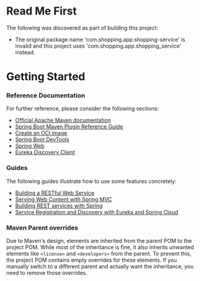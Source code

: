 # Read Me First
The following was discovered as part of building this project:

* The original package name 'com.shopping.app.shopping-service' is invalid and this project uses 'com.shopping.app.shopping_service' instead.

# Getting Started

### Reference Documentation
For further reference, please consider the following sections:

* [Official Apache Maven documentation](https://maven.apache.org/guides/index.html)
* [Spring Boot Maven Plugin Reference Guide](https://docs.spring.io/spring-boot/3.4.0-SNAPSHOT/maven-plugin)
* [Create an OCI image](https://docs.spring.io/spring-boot/3.4.0-SNAPSHOT/maven-plugin/build-image.html)
* [Spring Boot DevTools](https://docs.spring.io/spring-boot/3.4.0-SNAPSHOT/reference/using/devtools.html)
* [Spring Web](https://docs.spring.io/spring-boot/3.4.0-SNAPSHOT/reference/web/servlet.html)
* [Eureka Discovery Client](https://docs.spring.io/spring-cloud-netflix/reference/spring-cloud-netflix.html#_service_discovery_eureka_clients)

### Guides
The following guides illustrate how to use some features concretely:

* [Building a RESTful Web Service](https://spring.io/guides/gs/rest-service/)
* [Serving Web Content with Spring MVC](https://spring.io/guides/gs/serving-web-content/)
* [Building REST services with Spring](https://spring.io/guides/tutorials/rest/)
* [Service Registration and Discovery with Eureka and Spring Cloud](https://spring.io/guides/gs/service-registration-and-discovery/)

### Maven Parent overrides

Due to Maven's design, elements are inherited from the parent POM to the project POM.
While most of the inheritance is fine, it also inherits unwanted elements like `<license>` and `<developers>` from the parent.
To prevent this, the project POM contains empty overrides for these elements.
If you manually switch to a different parent and actually want the inheritance, you need to remove those overrides.

